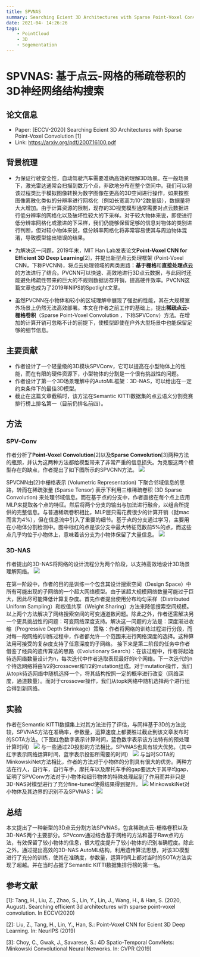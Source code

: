 ```yaml
---
title: SPVNAS
summary: Searching Ecient 3D Architectures with Sparse Point-Voxel Convolution
date: 2021-04- 14:26:26
tags: 
    - PointCloud
    - 3D
    - Segementation
---
```

# SPVNAS: 基于点云-网格的稀疏卷积的3D神经网络结构搜索

<!-- ###### tags: '点云语义分割' -->

## 论文信息

- Paper: [ECCV-2020] Searching Ecient 3D Architectures with Sparse Point-Voxel Convolution [1]
- Link: https://arxiv.org/pdf/2007.16100.pdf



## 背景梳理

- 为保证行驶安全性，自动驾驶汽车需要准确高效的理解3D场景。在一般场景下，激光雷达通常会扫描到数万个点，非欧地分布在整个空间中。我们可以将该过程类比于模拟图像转换为数字图像在更高的3D空间进行操作，如果按照图像离散化类似的分辨率进行网格化（例如长宽高为10^2数量级），数据量将大大增加。由于计算资源的限制，现存的3D视觉模型通常需要对点云数据进行低分辨率的网格化以及破坏性较大的下采样。对于较大物体来说，即使进行低分辨率网格化或激进的下采样，我们仍能够保留足够的信息对物体的类别进行判断，但对较小物体来说，低分辨率网格化将非常容易使其与周边物体混淆，导致模型输出错误的结果。

- 为解决这一问题，2019年末，MIT Han Lab发表论文**Point-Voxel CNN for Efficient 3D Deep Learning**[2]，并提出新型点云处理框架 (Point-Voxel CNN，下称PVCNN)，将点云处理领域的两类思路：**基于栅格**和**直接处理点云**的方法进行了结合。PVCNN可以快速、高效地进行3D点云数据，与此同时还能避免稀疏性带来的巨大的不规则数据访存开销，提高硬件效率。PVCNN这篇文章也成为了2019年NIPS的Spotlight文章。

- 虽然PVCNN在小物体和较小的区域理解中展现了强劲的性能，其在大规模室外场景上仍然无法高效部署。本文在作者之前工作的基础上，提出**稀疏点云-栅格卷积**（Sparse Point-Voxel Convolution ，下称SPVConv）方法。在增加的计算开销可忽略不计的前提下，使模型即使在户外大型场景中也能保留足够的细节信息。



## 主要贡献

- 作者设计了一个轻量级的3D模块SPVConv，它可以提高在小型物体上的性能，而在有限的硬件资源下，小型物体的分割是一个很有挑战性的问题。
- 作者设计了第一个3D场景理解中的AutoML框架：3D-NAS，可以给出在一定约束条件下的最佳3D模型。
- 截止在这篇文章截稿时，该方法在Semantic KITTI数据集的点云语义分割竞赛排行榜上排名第一（目前仍排名前四）。



## 方法

### SPV-Conv

作者分析了**Point-Voxel Convolution**[2]以及**Sparse Convolution**[3]两种方法的瓶颈，并认为这两种方法都给模型带来了非常严重的信息损失。为克服这两个模型存在的缺点，作者提出了如下图所示的SPVCNN方法。
![](https://notes.sjtu.edu.cn/uploads/upload_7b64ce332a5dcadb5addab7ce7b7c408.png)


SPVCNN由[2]中栅格表示 (Volumetric Representation) 下聚合邻域信息的思路，转而在稀疏张量 (Sparse Tensor) 表示下利用三维稀疏卷积 (3D Sparse Convolution) 来处理邻域信息。而在基于点的分支中，作者直接在每个点上应用MLP来提取各个点的特征。然后将两个分支的输出与加法进行融合，以组合所提供的完整信息。与普通稀疏卷积相比，MLP层只需花费很少的计算开销（就mac而言为4%），但在信息流中引入了重要的细节。基于点的分支通过学习，主要用在小物体分割检测中。图中标红的点是该分支中最大特征范数前5%的点，而这些点几乎均位于小物体上，意味着该分支为小物体保留了大量信息。
![](https://notes.sjtu.edu.cn/uploads/upload_e110d0c8e658d01aef7adc45ce88013e.png)


### 3D-NAS

作者提出的3D-NAS将网络的设计流程分为两个阶段，以支持高效地设计3D场景理解网络。
![](https://notes.sjtu.edu.cn/uploads/upload_d891ee6c24f18052737cf7788a3b870d.png)

在第一阶段中，作者的目的是训练一个包含其设计搜索空间（Design Space）中所有可能出现的子网络的一个超大网络模型。由于该超大规模网络数量可能过于巨大，因此尽可能降低计算复杂度。首先作者提出使用分布均匀采样（Distributed Uniform Sampling）和权值共享（Weight Sharing）方法来降低搜索空间规模。以上两个方法解决了网络搜索空间的可变通道数问题。除此之外，作者还需解决另一个更具挑战性的问题：可变网络深度支持。解决这一问题的方法是：深度渐进收缩（Progressive Depth Shrinkage）策略：作者将网络的训练过程进行分段，而对每一段网络的训练过程中，作者都允许一个范围来进行网络深度的选择。这种算法用可接受的复杂度支持了任意深度的子网络。
接下来是第二阶段的任务中作者借鉴了经典的遗传算法的思路（Evolutionary Search）：在该过程中，作者将起始待选网络数量设计为n，每次迭代中作者选取表现最好的k个网络。下一次迭代的n个待选网络将由1/2的crossover和1/2的mutation组成。对于mutation操作，我们从topk待选网络中随机选择一个，将其结构按照一定的概率进行改变（网络深度，通道数量）。而对于crossover操作，我们从topk网络中随机选择两个进行组合得到新网络。

## 实验

作者在Semantic KITTI数据集上对其方法进行了评估，与同样基于3D的方法比较，SPVNAS方法在准确率，参数量，运算速度上都要胜过截止到该文章发布时的SOTA方法。（下图红色数字表示计算时间，蓝色数字表示该方法特有的预处理计算时间）
![](https://notes.sjtu.edu.cn/uploads/upload_f094ad71dfd6030bfb812052c0fac4bb.png)
与一些通过2D投影的方法相比，SPVNAS也具有较大优势。（其中红字表示网络运算时间，蓝字表示投影所需要的时间）
![](https://notes.sjtu.edu.cn/uploads/upload_7c09e1e5b548b178f4dbc4a2bbb56e0a.png)
与当时SOTA的MinkowskiNet方法相比，作者的方法对于小物体的分割具有很大的优势。两种方法在行人，自行车，自行车手，摩托车以及摩托车手的gap要远大于其平均gap，证明了SPVConv方法对于小物体和细节物体的特殊处理起到了作用而并非只是3D-NAS对模型进行了充分fine-tuned使得结果得到提升。
![](https://notes.sjtu.edu.cn/uploads/upload_c6ac46c5e3195df18f65366581760a42.png)
MinkowskiNet对小物体及其边界的识别不及SPVNAS：
![](https://notes.sjtu.edu.cn/uploads/upload_ee9ced9aa925bdab9dfa20c2d863f25b.png)


## 总结
本文提出了一种新型的3D点云分割方法SPVNAS，包含稀疏点云-栅格卷积以及3D-NAS两个主要部分。SPVconv通过结合基于网格的方法和基于Raw点的方法，有效保留了较小物体的信息，很大程度提升了较小物体的识别准确程度。除此之外，通过提出高效的3D-NAS AutoML结构，利用遗传算法思想，对该3D模型进行了充分的训练，使其在准确度，参数量，运算时间上都对当时的SOTA方法实现了超越。并在当时占据了Semantic KITTI数据集排行榜的第一名。

## 参考文献
[1]: Tang, H., Liu, Z., Zhao, S., Lin, Y., Lin, J., Wang, H., & Han, S. (2020, August). Searching efficient 3d architectures with sparse point-voxel convolution. In ECCV(2020)

[2]: Liu, Z., Tang, H., Lin, Y., Han, S.: Point-Voxel CNN for Ecient 3D Deep Learning. In: NeurIPS (2019)

[3]: Choy, C., Gwak, J., Savarese, S.: 4D Spatio-Temporal ConvNets: Minkowski Convolutional Neural Networks. In: CVPR (2019)

